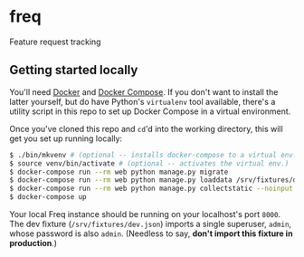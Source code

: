 # freq
Feature request tracking

## Getting started locally

You'll need [Docker](https://docs.docker.com/mac/) and [Docker
Compose](https://docs.docker.com/compose/install/). If you don't want to
install the latter yourself, but do have Python's `virtualenv` tool available,
there's a utility script in this repo to set up Docker Compose in a virtual
environment.

Once you've cloned this repo and `cd`'d into the working directory, this will
get you set up running locally:

```bash
$ ./bin/mkvenv # (optional -- installs docker-compose to a virtual env.)
$ source venv/bin/activate # (optional -- activates the virtual env.)
$ docker-compose run --rm web python manage.py migrate
$ docker-compose run --rm web python manage.py loaddata /srv/fixtures/dev.json
$ docker-compose run --rm web python manage.py collectstatic --noinput
$ docker-compose up
```

Your local Freq instance should be running on your localhost's port `8000`. The
dev fixture (`/srv/fixtures/dev.json`) imports a single superuser, `admin`,
whose password is also `admin`. (Needless to say, **don't import this fixture
in production**.)
